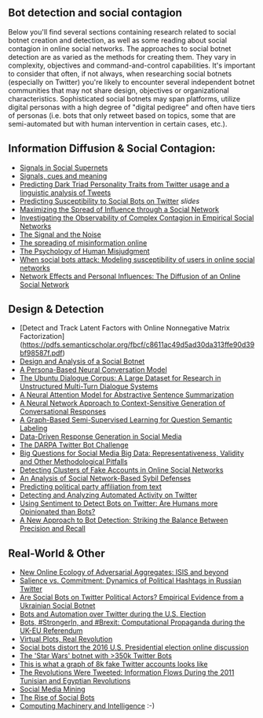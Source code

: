 ## Bot detection and social contagion  
Below you'll find several sections containing research related to social botnet creation and detection, as well as some reading about social contagion in online social networks. The approaches to social botnet detection are as varied as the methods for creating them. They vary in complexity, objectives and command-and-control capabilities. It's important to consider that often, if not always, when researching social botnets (especially on Twitter) you're likely to encounter several independent botnet communities that may not share design, objectives or organizational characteristics. Sophisticated social botnets may span platforms, utilize digital personas with a high degree of "digital pedigree" and often have tiers of personas (i.e. bots that only retweet based on topics, some that are semi-automated but with human intervention in certain cases, etc.).


## Information Diffusion & Social Contagion:  

* [Signals in Social Supernets](https://pdfs.semanticscholar.org/a452/d637a06c71df86c8fcd836c42796cd4fd35f.pdf)
* [Signals, cues and meaning](http://smg.media.mit.edu/papers/Donath/SignalsTruthDesign/SignalsCuesAndMeaning.pdf)
* [Predicting Dark Triad Personality Traits from Twitter usage and a linguistic analysis of Tweets](https://www.onlineprivacyfoundation.org/research_/Sumner_Predicting_Dark_Triad_Traits_from_Twitter_Usage_V5.pdf)
* [Predicting Susceptibility to Social Bots on Twitter](https://www.defcon.org/images/defcon-21/dc-21-presentations/Sumner-Wald/DEFCON-21-Sumner-Wald-Prediciting-Susceptibility-To-Social-Bots-On-Twitter-Updated.pdf) *slides*
* [Maximizing the Spread of Influence through a Social Network](http://www.cs.cornell.edu/home/kleinber/kdd03-inf.pdf)
* [Investigating the Observability of Complex Contagion in Empirical Social Networks](http://www.aaai.org/ocs/index.php/ICWSM/ICWSM16/paper/download/13143/12732)
* [The Signal and the Noise](http://www.economist.com/sites/default/files/20160326_tech_politics.pdf)
* [The spreading of misinformation online](http://www.pnas.org/content/113/3/554.full.pdf)
* [The Psychology of Human Misjudgment](http://web.archive.org/web/20151004200748/http://law.indiana.edu/instruction/profession/doc/16_1.pdf)
* [When social bots attack: Modeling susceptibility of users in online social networks](http://markusstrohmaier.info/documents/2012_MSM12_socialbots.pdf)
* [Network Effects and Personal Influences: The Diffusion of an Online Social Network](http://faculty.haas.berkeley.edu/zskatona/pdf/diff.pdf)

## Design & Detection

* [Detect and Track Latent Factors with Online Nonnegative Matrix Factorization] (https://pdfs.semanticscholar.org/fbcf/c8611ac49d5ad30da313ffe90d39bf98587f.pdf)
* [Design and Analysis of a Social Botnet](https://pdfs.semanticscholar.org/98de/c3483b92540b3d89c625f00f9b07ffbf196d.pdf)
* [A Persona-Based Neural Conversation Model](https://arxiv.org/pdf/1603.06155v2)
* [The Ubuntu Dialogue Corpus: A Large Dataset for Research in Unstructured Multi-Turn Dialogue Systems](https://www.google.com/url?sa=t&rct=j&q=&esrc=s&source=web&cd=1&cad=rja&uact=8&ved=0ahUKEwjo9c6pzvvRAhVM_IMKHYJPBGEQFggaMAA&url=https%3A%2F%2Farxiv.org%2Fabs%2F1506.08909&usg=AFQjCNE3i8GLYFOZSJSxD8OdnBqJxvi_cA&sig2=P7ljqs2BE4xtVP-jrpOJjg&bvm=bv.146094739,d.eWE)
* [A Neural Attention Model for Abstractive Sentence Summarization](https://arxiv.org/pdf/1509.00685v2)
* [A Neural Network Approach to Context-Sensitive Generation of Conversational Responses](https://arxiv.org/pdf/1506.06714v1)
* [A Graph-Based Semi-Supervised Learning for Question Semantic Labeling](http://www.aclweb.org/anthology/W10-1204)
* [Data-Driven Response Generation in Social Media](http://dl.acm.org/ft_gateway.cfm?id=2145500&ftid=1146072&dwn=1&CFID=897612508&CFTOKEN=66393518)
* [The DARPA Twitter Bot Challenge](https://arxiv.org/pdf/1601.05140v2)
* [Big Questions for Social Media Big Data: Representativeness, Validity and Other Methodological Pitfalls](https://arxiv.org/pdf/1403.7400v2)
* [Detecting Clusters of Fake Accounts in Online Social Networks](http://theory.stanford.edu/~dfreeman/papers/clustering.pdf)
* [An Analysis of Social Network-Based Sybil Defenses](http://ccr.sigcomm.org/online/files/p363.pdf)
* [Predicting political party affiliation from text](https://ssc.io/pdf/poltext.pdf)
* [Detecting and Analyzing Automated Activity on Twitter](http://www.icir.org/vern/papers/pam11.autotwit.pdf)
* [Using Sentiment to Detect Bots on Twitter: Are Humans more Opinionated than Bots?](http://jpdickerson.com/pubs/dickerson14using.pdf)
* [A New Approach to Bot Detection: Striking the Balance Between Precision and Recall](http://www.public.asu.edu/~fmorstat/paperpdfs/asonam16.pdf)

## Real-World & Other

* [New Online Ecology of Adversarial Aggregates: ISIS and beyond](https://arxiv.org/e-print/1603.09426v2) 
* [Salience vs. Commitment: Dynamics of Political Hashtags in Russian Twitter](http://www.usma.edu/nsc/SiteAssets/SitePages/Workshops/Barash%20Political%20Hashtags%20in%20Russian%20Twitter.pdf)
* [Are Social Bots on Twitter Political Actors? Empirical Evidence from a Ukrainian Social Botnet](http://www.aaai.org/ocs/index.php/ICWSM/ICWSM16/paper/download/13015/12793)
* [Bots and Automation over Twitter during the U.S. Election](http://politicalbots.org/wp-content/uploads/2016/11/Data-Memo-US-Election.pdf)
* [Bots, #StrongerIn, and #Brexit: Computational Propaganda during the UK-EU Referendum](https://arxiv.org/pdf/1606.06356v1)
* [Virtual Plots, Real Revolution](https://ccdcoe.org/publications/virtualbattlefield/21_TEMMINGH_Virtual%20Revolution%20v2.pdf)
* [Social bots distort the 2016 U.S. Presidential election online discussion](http://journals.uic.edu/ojs/index.php/fm/article/view/7090/5653)
* [The 'Star Wars' botnet with >350k Twitter Bots](https://regmedia.co.uk/2017/01/20/starwarsbotnet.pdf)
* [This is what a graph of 8k fake Twitter accounts looks like](https://shkspr.mobi/blog/2015/03/this-is-what-a-graph-of-8000-fake-twitter-accounts-looks-like/)
* [The Revolutions Were Tweeted: Information Flows During the 2011 Tunisian and Egyptian Revolutions](http://ijoc.org/index.php/ijoc/article/view/1246/643)
* [Social Media Mining](http://dmml.asu.edu/smm/SMM.pdf)
* [The Rise of Social Bots](http://cacm.acm.org/magazines/2016/7/204021-the-rise-of-social-bots/fulltext)
* [Computing Machinery and Intelligence](https://www.csee.umbc.edu/courses/471/papers/turing.pdf) :-)

